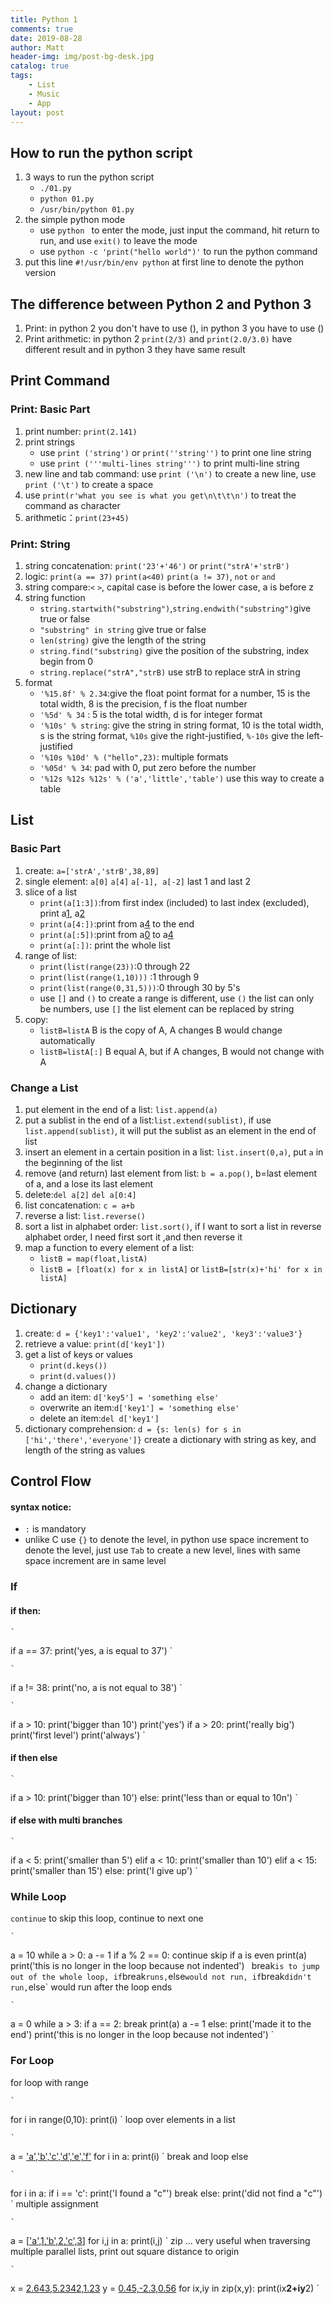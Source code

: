 ```yaml
---
title: Python 1 
comments: true
date: 2019-08-28
author: Matt
header-img: img/post-bg-desk.jpg
catalog: true
tags:
    - List
    - Music
    - App
layout: post
---
```

## How to run the python script
1. 3 ways to run the python script
	* `./01.py`
	* `python 01.py`
	* `/usr/bin/python 01.py `
2. the simple python mode
	* use `python ` to enter the mode, just input the command, hit return to run, and use `exit()` to leave the mode
	* use `python -c 'print("hello world")'` to run the python command     
3. put this line `#!/usr/bin/env python` at first line to denote the python version

## The difference between Python 2 and Python 3
1. Print: in python 2 you don't have to use (), in python 3 you have to use ()
2. Print arithmetic: in python 2 `print(2/3)` and `print(2.0/3.0)` have different result and in python 3 they have same result

## Print Command
### Print: Basic Part
1. print number: `print(2.141)`
2. print strings
	* use `print ('string')` or `print(''string'')` to print one line string
	* use `print ('''multi-lines string''')` to print multi-line string
3. new line and tab command: use `print ('\n')` to create a new line, use `print ('\t')` to create a space
4. use `print(r'what you see is what you get\n\t\t\n')` to treat the command as character
5. arithmetic：`print(23+45)`

### Print: String 
1. string concatenation: `print('23'+'46')` or `print("strA'+'strB')`
2. logic: `print(a == 37)` `print(a<40)` `print(a != 37)`, `not` `or`  `and`
3. string compare:`<` `>`, capital case is before the lower case, a is before z
4. string function
	* `string.startwith("substring")`,`string.endwith("substring")`give true or false
	* `"substring" in string` give true or false
	* `len(string)` give the length of the string
	* `string.find("substring)` give the position of the substring, index begin from 0
	* `string.replace("strA","strB)` use strB to replace strA in string
5. format
	* `'%15.8f' % 2.34`:give the float point format for a number, 15 is the total width, 8 is the precision, f is the float number
	* `'%5d' % 34` : 5 is the total width, d is for integer format
	* `'%10s' % string`: give the string in string format, 10 is the total width, s is the string format, `%10s` give the right-justified, `%-10s` give the left-justified
	* `'%10s %10d' % ("hello",23)`: multiple formats
	* `'%05d' % 34`: pad with 0, put zero before the number
	* `'%12s %12s %12s' % ('a','little','table')` use this way to create a table

## List
### Basic Part
1. create: `a=['strA','strB',38,89]`
2. single element: `a[0]` `a[4]` `a[-1], a[-2]` last 1 and last 2
3. slice of a list
	* `print(a[1:3])`:from first index (included) to last index (excluded), print a[1](#), a[2](#)
	* `print(a[4:])`:print from a[4](#) to the end
	* `print(a[:5])`:print from a[0](#) to a[4](#)
	* `print(a[:])`: print the whole list
4. range of list:
	* `print(list(range(23))`:0 through 22
	* `print(list(range(1,10)))` :1 through 9 
	* `print(list(range(0,31,5)))`:0 through 30 by 5's
	* use `[]` and `()` to create a range is different, use `()` the list can only be numbers, use `[]` the list element can be replaced by string
5. copy: 
	* `listB=listA` B is the copy of A, A changes B would change automatically
	* `listB=listA[:]` B equal A, but if A changes, B would not change with A

### Change a List
1. put element in the end of a list: `list.append(a)`
2. put a sublist in the end of a list:`list.extend(sublist)`, if use `list.append(sublist)`, it will put the sublist as an element in the end of list
3. insert an element in a certain position in a list: `list.insert(0,a)`, put `a` in the beginning of the list
4. remove (and return) last element from list: `b = a.pop()`, b=last element of a, and a lose its last element
5. delete:`del a[2]` `del a[0:4]`
6. list concatenation: `c = a+b`
7. reverse a list: `list.reverse()` 
8. sort a list in alphabet order: `list.sort()`, if I want to sort a list in reverse alphabet order, I need first sort it ,and then reverse it
9. map a function to every element of a list:
	* `listB = map(float,listA)`
	* `listB = [float(x) for x in listA]` or `listB=[str(x)+'hi' for x in listA]`

## Dictionary
1. create: `d = {'key1':'value1', 'key2':'value2', 'key3':'value3'}`
2. retrieve a value: `print(d['key1'])`
3. get a list of keys or values
	* `print(d.keys())`
	* `print(d.values())`
4. change a dictionary
	* add an item: `d['key5'] = 'something else'`
	* overwrite an item:`d['key1'] = 'something else'`
	* delete an item:`del d['key1']`
5. dictionary comprehension: `d = {s: len(s) for s in ['hi','there','everyone']}` create a dictionary with string as key, and length of the string as values

## Control Flow
#### syntax notice:
*  `:` is mandatory
* unlike C use `{}` to denote the level, in python use space increment to denote the level, just use `Tab` to create a new level, lines with same space increment are in same level

### If

#### if then:

	` 
if a == 37:
print('yes, a is equal to 37')
	`

	`
if a != 38: print('no, a is not equal to 38')
	`

	`
if a \> 10:
print('bigger than 10')
print('yes')
if a \> 20:
  print('really big')
print('first level')
print('always') 
	`
#### if then else

	`
if a \> 10:
  print('bigger than 10')
else:
  print('less than or equal to 10n')
	`
#### if else with multi branches

	`
if a \< 5:
print('smaller than 5')
elif a \< 10:
print('smaller than 10')
elif a \< 15:
print('smaller than 15')
else:
print('I give up')
	`

### While Loop
`continue` to skip this loop, continue to next one

	`
a = 10
while a \> 0:
a -= 1
if a % 2 == 0: 
continue 
skip if a is even
print(a)
print('this is no longer in the loop because not indented')
	`
`break` is to jump out of the whole loop, if `break` runs, `else` would not run, if `break` didn't run, `else` would run after the loop ends

	`
a = 0 
while a \> 3:
if a == 2: 
break
print(a)
a -= 1
else:
print('made it to the end')
print('this is no longer in the loop because not indented')
	`
### For Loop
for loop with range 

	`
for i in range(0,10):
  print(i)
	`
loop over elements in a list

	`
a = ['a','b','c','d','e','f'](#)
for i in a:
  print(i)
	`
break and loop else

	`
for i in a:
  if i == 'c':
print('I found a "c"')
break
else:
  print('did not find a "c"')
	`
multiple assignment 

	`
a = [['a',1](#),['b',2](#),['c',3](#)]
for i,j in a:
print(i,j)
	`
zip ... very useful when traversing multiple parallel lists, print out square distance to origin   

	`
x = [2.643,5.2342,1.23](#)
y = [0.45,-2.3,0.56](#)
for ix,iy in zip(x,y):
print(ix**2+iy**2)
	`


